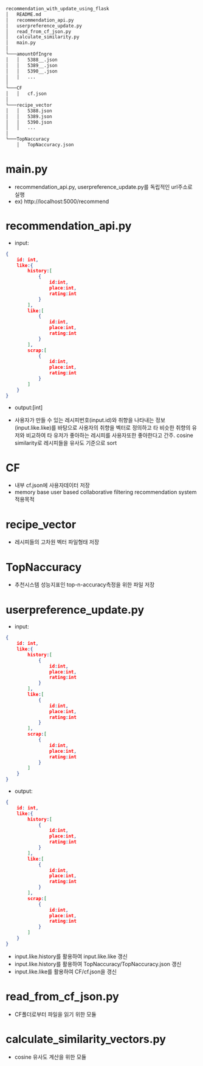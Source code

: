 ```bash
recommendation_with_update_using_flask
│   README.md
│   recommendation_api.py
│   userpreference_update.py
│   read_from_cf_json.py
│   calculate_similarity.py
│   main.py
│ 
└───amountOfIngre
│   │   5388__.json
│   │   5389__.json
│   │   5390__.json
│   │   ...
│   
└───CF
│   │   cf.json
│   
└───recipe_vector
│   │   5388.json
│   │   5389.json
│   │   5390.json
│   │   ...
│
└───TopNaccuracy
    │   TopNaccuracy.json

```
# main.py
- recommendation_api.py, userpreference_update.py를 독립적인 url주소로 실행
- ex) http://localhost:5000/recommend

# recommendation_api.py
- input:
```json
{
    id: int,
    like:{
        history:[
            {
                id:int,
                place:int,
                rating:int
            }
        ],
        like:[
            {
                id:int,
                place:int,
                rating:int
            }
        ],
        scrap:[
            {
                id:int,
                place:int,
                rating:int
            }
        ]
    }
}
```
- output:[int]

- 사용자가 만들 수 있는 레시피번호(input.id)와 취향을 나타내는 정보(input.like.like)를 바탕으로 사용자의 취향을 벡터로 정의하고 
타 비슷한 취향의 유저와 비교하여 타 유저가 좋아하는 레시피를 사용자또한 좋아한다고 간주. cosine similarity로 레시피들을 유사도 기준으로 sort

# CF
- 내부 cf.json에 사용자데이터 저장
- memory base user based collaborative filtering recommendation system 적용목적

# recipe_vector
- 레시피들의 고차원 벡터 파일형태 저장

# TopNaccuracy
- 추천시스템 성능지표인 top-n-accuracy측정을 위한 파일 저장


# userpreference_update.py
- input: 
```json
{
    id: int,
    like:{
        history:[
            {
                id:int,
                place:int,
                rating:int
            }
        ],
        like:[
            {
                id:int,
                place:int,
                rating:int
            }
        ],
        scrap:[
            {
                id:int,
                place:int,
                rating:int
            }
        ]
    }
}
```
- output: 
```json
{
    id: int,
    like:{
        history:[
            {
                id:int,
                place:int,
                rating:int
            }
        ],
        like:[
            {
                id:int,
                place:int,
                rating:int
            }
        ],
        scrap:[
            {
                id:int,
                place:int,
                rating:int
            }
        ]
    }
}
```
- input.like.history를 활용하여 input.like.like 갱신
- input.like.history를 활용하여 TopNaccuracy/TopNaccuracy.json 갱신
- input.like.like를 활용하여 CF/cf.json을 갱신


# read_from_cf_json.py
- CF폴더로부터 파일을 읽기 위한 모듈

# calculate_similarity_vectors.py
- cosine 유사도 계산을 위한 모듈